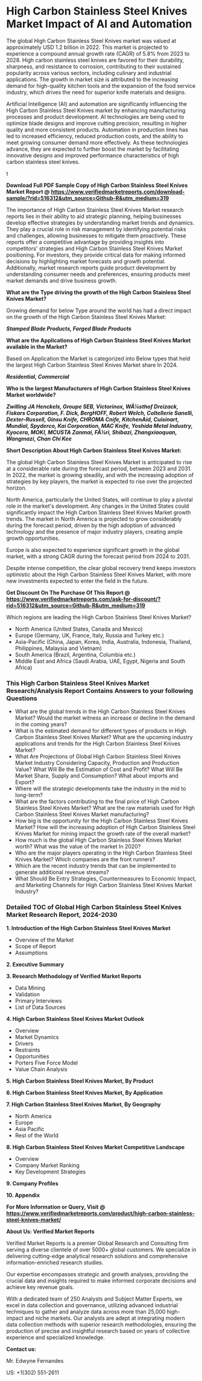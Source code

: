 <meta name="title" content="Global  High Carbon Stainless Steel Knives Market Impact of AI and Automation"><meta name="description" content="  The global High Carbon Stainless Steel Knives market was valued at approximately USD 1.2 billion in 2022. This market is projected to experience a compound annual gr"><meta name="title" content=" High Carbon Stainless Steel Knives Market Size, Share, Scope, Trends, Growth, Opportunities, Analysis, Forecast"> <h1>High Carbon Stainless Steel Knives Market Impact of AI and Automation</h1> <p>The global High Carbon Stainless Steel Knives market was valued at approximately USD 1.2 billion in 2022. This market is projected to experience a compound annual growth rate (CAGR) of 5.8% from 2023 to 2028. High carbon stainless steel knives are favored for their durability, sharpness, and resistance to corrosion, contributing to their sustained popularity across various sectors, including culinary and industrial applications. The growth in market size is attributed to the increasing demand for high-quality kitchen tools and the expansion of the food service industry, which drives the need for superior knife materials and designs.</p> <p>Artificial Intelligence (AI) and automation are significantly influencing the High Carbon Stainless Steel Knives market by enhancing manufacturing processes and product development. AI technologies are being used to optimize blade designs and improve cutting precision, resulting in higher quality and more consistent products. Automation in production lines has led to increased efficiency, reduced production costs, and the ability to meet growing consumer demand more effectively. As these technologies advance, they are expected to further boost the market by facilitating innovative designs and improved performance characteristics of high carbon stainless steel knives.</p> t</p><p id="" class=""><strong>Download Full PDF Sample Copy of High Carbon Stainless Steel Knives Market Report @ <a href="https://www.verifiedmarketreports.com/download-sample/?rid=516312&utm_source=Github-R&utm_medium=319" target="_blank">https://www.verifiedmarketreports.com/download-sample/?rid=516312&utm_source=Github-R&utm_medium=319</a></strong></p><p>The importance of&nbsp;High Carbon Stainless Steel Knives Market research reports lies in their ability to aid strategic planning, helping businesses develop effective strategies by understanding market trends and dynamics. They play a crucial role in risk management by identifying potential risks and challenges, allowing businesses to mitigate them proactively. These reports offer a competitive advantage by providing insights into competitors' strategies and High Carbon Stainless Steel Knives Market positioning. For investors, they provide critical data for making informed decisions by highlighting market forecasts and growth potential. Additionally, market research reports guide product development by understanding consumer needs and preferences, ensuring products meet market demands and drive business growth.</p><p><strong>What are the&nbsp;Type driving the growth of the High Carbon Stainless Steel Knives Market?</strong></p><p id="" class="">Growing demand for below Type around the world has had a direct impact on the growth of the High Carbon Stainless Steel Knives Market:</p><em><strong>Stamped Blade Products, Forged Blade Products</strong></em></p><strong>What are the&nbsp;Applications&nbsp;of High Carbon Stainless Steel Knives Market available in the Market?</strong></p><p id="" class="">Based on Application the Market is categorized into Below types that held the largest High Carbon Stainless Steel Knives Market share In 2024.</p><em><strong>Residential, Commercial</strong></em></p><strong>Who is the largest Manufacturers of High Carbon Stainless Steel Knives Market worldwide?</strong></p><p><em><strong>Zwilling JA Henckels, Groupe SEB, Victorinox, WÃ¼sthof Dreizack, Fiskars Corporation, F. Dick, BergHOFF, Robert Welch, Coltellerie Sanelli, Dexter-Russell, Ginsu Knife, CHROMA Cnife, KitchenAid, Cuisinart, Mundial, Spyderco, Kai Corporation, MAC Knife, Yoshida Metal Industry, Kyocera, MOKI, MCUSTA Zanmai, FÃ¼ri, Shibazi, Zhangxiaoquan, Wangmazi, Chan Chi Kee</strong></em></p><p id="" class=""><strong>Short Description About High Carbon Stainless Steel Knives Market:</strong></p><p>The global High Carbon Stainless Steel Knives Market is anticipated to rise at a considerable rate during the forecast period, between 2023 and 2031. In 2022, the market is growing steadily, and with the increasing adoption of strategies by key players, the market is expected to rise over the projected horizon.</p><p>North America, particularly the United States, will continue to play a pivotal role in the market's development. Any changes in the United States could significantly impact the High Carbon Stainless Steel Knives Market growth trends. The market in North America is projected to grow considerably during the forecast period, driven by the high adoption of advanced technology and the presence of major industry players, creating ample growth opportunities.</p><p>Europe is also expected to experience significant growth in the global market, with a strong CAGR during the forecast period from 2024 to 2031.</p><p>Despite intense competition, the clear global recovery trend keeps investors optimistic about the High Carbon Stainless Steel Knives Market, with more new investments expected to enter the field in the future.</p><p id="" class=""><strong>Get Discount On The Purchase Of This Report @ <a href="https://www.verifiedmarketreports.com/ask-for-discount/?rid=516312&utm_source=Github-R&utm_medium=319" target="_blank">https://www.verifiedmarketreports.com/ask-for-discount/?rid=516312&utm_source=Github-R&utm_medium=319</a></strong></p>Which regions are leading the High Carbon Stainless Steel Knives Market?</p><ul><li>North America (United States, Canada and Mexico)</li><li>Europe (Germany, UK, France, Italy, Russia and Turkey etc.)</li><li>Asia-Pacific (China, Japan, Korea, India, Australia, Indonesia, Thailand, Philippines, Malaysia and Vietnam)</li><li>South America (Brazil, Argentina, Columbia etc.)</li><li>Middle East and Africa (Saudi Arabia, UAE, Egypt, Nigeria and South Africa)</li></ul><h3 id="" class="">This High Carbon Stainless Steel Knives Market Research/Analysis Report Contains Answers to your following Questions</h3><ul><li>What are the global trends in the High Carbon Stainless Steel Knives Market? Would the market witness an increase or decline in the demand in the coming years?</li><li>What is the estimated demand for different types of products in High Carbon Stainless Steel Knives Market? What are the upcoming industry applications and trends for the High Carbon Stainless Steel Knives Market?</li><li>What Are Projections of Global High Carbon Stainless Steel Knives Market Industry Considering Capacity, Production and Production Value? What Will Be the Estimation of Cost and Profit? What Will Be Market Share, Supply and Consumption? What about imports and Export?</li><li>Where will the strategic developments take the industry in the mid to long-term?</li><li>What are the factors contributing to the final price of High Carbon Stainless Steel Knives Market? What are the raw materials used for High Carbon Stainless Steel Knives Market manufacturing?</li><li>How big is the opportunity for the High Carbon Stainless Steel Knives Market? How will the increasing adoption of High Carbon Stainless Steel Knives Market for mining impact the growth rate of the overall market?</li><li>How much is the global High Carbon Stainless Steel Knives Market worth? What was the value of the market In 2020?</li><li>Who are the major players operating in the High Carbon Stainless Steel Knives Market? Which companies are the front runners?</li><li>Which are the recent industry trends that can be implemented to generate additional revenue streams?</li><li>What Should Be Entry Strategies, Countermeasures to Economic Impact, and Marketing Channels for High Carbon Stainless Steel Knives Market Industry?</li></ul><h3 id="" class="">Detailed TOC of Global High Carbon Stainless Steel Knives Market Research Report, 2024-2030</h3><p id="" class=""><strong>1. Introduction of the High Carbon Stainless Steel Knives Market</strong></p><ul><li>Overview of the Market</li><li>Scope of Report</li><li>Assumptions</li></ul><p id="" class=""><strong>2. Executive Summary</strong></p><p id="" class=""><strong>3. Research Methodology of Verified Market Reports</strong></p><ul><li>Data Mining</li><li>Validation</li><li>Primary Interviews</li><li>List of Data Sources</li></ul><p id="" class=""><strong>4. High Carbon Stainless Steel Knives Market Outlook</strong></p><ul><li>Overview</li><li>Market Dynamics</li><li>Drivers</li><li>Restraints</li><li>Opportunities</li><li>Porters Five Force Model</li><li>Value Chain Analysis</li></ul><p id="" class=""><strong>5. High Carbon Stainless Steel Knives Market, By Product</strong></p><p id="" class=""><strong>6. High Carbon Stainless Steel Knives Market, By Application</strong></p><p id="" class=""><strong>7. High Carbon Stainless Steel Knives Market, By Geography</strong></p><ul><li>North America</li><li>Europe</li><li>Asia Pacific</li><li>Rest of the World</li></ul><p id="" class=""><strong>8. High Carbon Stainless Steel Knives Market Competitive Landscape</strong></p><ul><li>Overview</li><li>Company Market Ranking</li><li>Key Development Strategies</li></ul><p id="" class=""><strong>9. Company Profiles</strong></p><p id="" class=""><strong>10. Appendix</strong></p><p id="" class=""><strong>For More Information or Query, Visit @ <a href="https://www.verifiedmarketreports.com/product/high-carbon-stainless-steel-knives-market/" target="_blank">https://www.verifiedmarketreports.com/product/high-carbon-stainless-steel-knives-market/</a></strong></p><p id="" class=""><strong>About Us: Verified Market Reports</strong></p><p id="" class="">Verified Market Reports is a premier Global Research and Consulting firm serving a diverse clientele of over 5000+ global customers. We specialize in delivering cutting-edge analytical research solutions and comprehensive information-enriched research studies.</p><p id="" class="">Our expertise encompasses strategic and growth analyses, providing the crucial data and insights required to make informed corporate decisions and achieve key revenue goals.</p><p id="" class="">With a dedicated team of 250 Analysts and Subject Matter Experts, we excel in data collection and governance, utilizing advanced industrial techniques to gather and analyze data across more than 25,000 high-impact and niche markets. Our analysts are adept at integrating modern data collection methods with superior research methodologies, ensuring the production of precise and insightful research based on years of collective experience and specialized knowledge.</p><p id="" class=""><strong>Contact us:</strong></p><p id="" class="">Mr. Edwyne Fernandes</p><p id="" class="">US: +1(302) 551-2611</p>